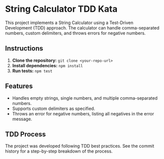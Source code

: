 # String Calculator TDD Kata

This project implements a String Calculator using a Test-Driven Development (TDD) approach. The calculator can handle comma-separated numbers, custom delimiters, and throws errors for negative numbers.

## Instructions

1. **Clone the repository:** `git clone <your-repo-url>`
2. **Install dependencies:** `npm install`
3. **Run tests:** `npm test`

## Features

- Handles empty strings, single numbers, and multiple comma-separated numbers.
- Supports custom delimiters as specified.
- Throws an error for negative numbers, listing all negatives in the error message.

## TDD Process

The project was developed following TDD best practices. See the commit history for a step-by-step breakdown of the process.
